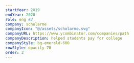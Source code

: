 ```yaml
---
startYear: 2019 
endYear: 2020
role: eng #3
company: scholarme
companyIcon: "@/assets/scholarme.svg"
companyURL: https://www.ycombinator.com/companies/path
companyDescription: helped students pay for college
companyStyle: bg-emerald-600
rowStyle: opacity-70
order: 2
---
```


